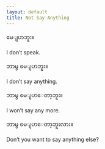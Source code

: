 ```yaml
---
layout: default
title: Not Say Anything
---
```


<p class="my"><span class="zawgyi">မေျပာဘူး။</span></p>
<p class="hide-this">I don’t speak.</p>

<p class="my"><span class="zawgyi">ဘာမွ မေျပာဘူး။</span></p>
<p class="hide-this">I don’t say anything.</p>

<p class="my"><span class="zawgyi">ဘာမွ မေျပာေတာ့ဘူး။</span></p>
<p class="hide-this">I won’t say any more.</p>

<p class="my"><span class="zawgyi">ဘာမွ မေျပာေတာ့ဘူးလား။</span></p>
<p class="hide-this">Don’t you want to say anything else?</p>

